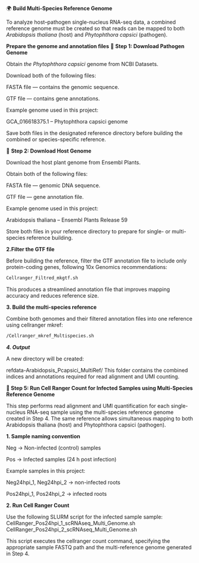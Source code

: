 


🌍 **Build Multi-Species Reference Genome**

To analyze host–pathogen single-nucleus RNA-seq data, a combined reference genome must be created so that reads can be mapped to both *Arabidopsis thaliana* (host) and *Phytophthora capsici* (pathogen).

**Prepare the genome and annotation files**
🧩 **Step 1: Download Pathogen Genome**

Obtain *the Phytophthora capsici* genome from NCBI Datasets.

Download both of the following files:

FASTA file — contains the genomic sequence.

GTF file — contains gene annotations.

Example genome used in this project:

GCA_016618375.1 – Phytophthora capsici genome

Save both files in the designated reference directory before building the combined or species-specific reference.

🌿 **Step 2: Download Host Genome**

Download the host plant genome from Ensembl Plants.

Obtain both of the following files:

FASTA file — genomic DNA sequence.

GTF file — gene annotation file.

Example genome used in this project:

Arabidopsis thaliana – Ensembl Plants Release 59

Store both files in your reference directory to prepare for single- or multi-species reference building.


**2.Filter the GTF file**

Before building the reference, filter the GTF annotation file to include only protein-coding genes, following 10x Genomics recommendations:
```bash
Cellranger_Filtred_mkgtf.sh
```

This produces a streamlined annotation file that improves mapping accuracy and reduces reference size.

**3. Build the multi-species reference**

Combine both genomes and their filtered annotation files into one reference using cellranger mkref:

```bash
/Cellranger_mkref_Multispecies.sh
```
***4. Output***

A new directory will be created:

refdata-Arabidopsis_Pcapsici_MultiRef/
This folder contains the combined indices and annotations required for read alignment and UMI counting.

**🧫 Step 5: Run Cell Ranger Count for Infected Samples using Multi-Species Reference Genome**

This step performs read alignment and UMI quantification for each single-nucleus RNA-seq sample using the multi-species reference genome created in Step 4.
The same reference allows simultaneous mapping to both Arabidopsis thaliana (host) and Phytophthora capsici (pathogen).

**1. Sample naming convention**

Neg → Non-infected (control) samples

Pos → Infected samples (24 h post infection)

Example samples in this project:

Neg24hpi_1, Neg24hpi_2 → non-infected roots

Pos24hpi_1, Pos24hpi_2 → infected roots

**2. Run Cell Ranger Count**

Use the following SLURM script for the infected sample sample:
CellRanger_Pos24hpi_1_scRNAseq_Multi_Genome.sh
CellRanger_Pos24hpi_2_scRNAseq_Multi_Genome.sh

This script executes the cellranger count command, specifying the appropriate sample FASTQ path and the multi-reference genome generated in Step 4.


